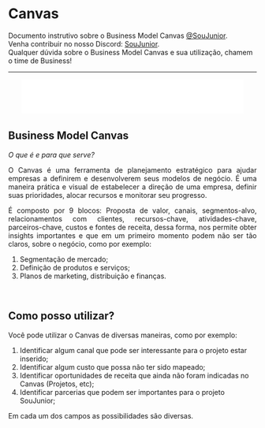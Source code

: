 # Canvas
Documento instrutivo sobre o Business Model Canvas [@SouJunior](https://github.com/SouJunior).  
Venha contribuir no nosso Discord: [SouJunior](https://discord.gg/yQF3WB3YwX/).
<br>
Qualquer dúvida sobre o Business Model Canvas e sua utilização, chamem o time de Business!

<hr>

<div align="center">
<img alt="SouJunior Logo" src="https://raw.githubusercontent.com/SouJunior/ui-ux/main/Frontend/Assets/Create-account-page/Full-logo.png" />
</div>


<h2>Business Model Canvas</h2>
<p align="justify"><i>O que é e para que serve?</i></p>

<p align="justify">O Canvas é uma ferramenta de planejamento estratégico para ajudar empresas a definirem e desenvolverem seus modelos de negócio. É uma maneira prática e visual de estabelecer a direção de uma empresa, definir suas prioridades, alocar recursos e monitorar seu progresso.</p>
<p align="justify">É composto por 9 blocos: Proposta de valor, canais, segmentos-alvo, relacionamentos com clientes, recursos-chave, atividades-chave, parceiros-chave, custos e fontes de receita, dessa forma, nos permite obter insights importantes e que em um primeiro momento podem não ser tão claros, sobre o negócio, como por exemplo:</p>
<ol>
<li>Segmentação de mercado;</li>
<li>Definição de produtos e serviços;</li>
<li>Planos de marketing, distribuição e finanças.</li>
</ol>
<br>

<h2>Como posso utilizar?</h2>
<p align="justify">Você pode utilizar o Canvas de diversas maneiras, como por exemplo:</p>
<ol>
<li>Identificar algum canal que pode ser interessante para o projeto estar inserido;</li>
<li>Identificar algum custo que possa não ter sido mapeado;</li>
<li>Identificar oportunidades de receita que ainda não foram indicadas no Canvas (Projetos, etc);</li>
<li>Identificar parcerias que podem ser importantes para o projeto SouJunior;</li>
</ol>
<p></p>
<p align="justify">Em cada um dos campos as possibilidades são diversas.</p>

